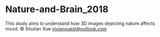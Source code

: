 # Nature-and-Brain_2018

This study aims to understand how 3D images depicting nature affects mood. 
©️ Shutian Xue vivianxuest@outlook.com

